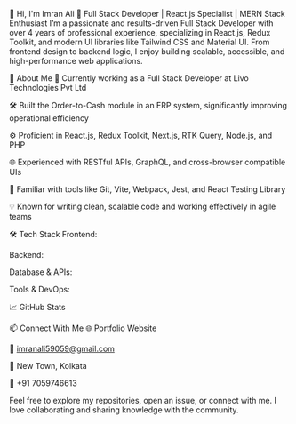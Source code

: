 👋 Hi, I'm Imran Ali
🚀 Full Stack Developer | React.js Specialist | MERN Stack Enthusiast
I’m a passionate and results-driven Full Stack Developer with over 4 years of professional experience, specializing in React.js, Redux Toolkit, and modern UI libraries like Tailwind CSS and Material UI. From frontend design to backend logic, I enjoy building scalable, accessible, and high-performance web applications.

💼 About Me
🔭 Currently working as a Full Stack Developer at Livo Technologies Pvt Ltd

🛠️ Built the Order-to-Cash module in an ERP system, significantly improving operational efficiency

⚙️ Proficient in React.js, Redux Toolkit, Next.js, RTK Query, Node.js, and PHP

🌐 Experienced with RESTful APIs, GraphQL, and cross-browser compatible UIs

🧰 Familiar with tools like Git, Vite, Webpack, Jest, and React Testing Library

💡 Known for writing clean, scalable code and working effectively in agile teams

🛠️ Tech Stack
Frontend:




Backend:



Database & APIs:


Tools & DevOps:



📈 GitHub Stats

📫 Connect With Me
🌐 Portfolio Website

📧 imranali59059@gmail.com

🏡 New Town, Kolkata

📱 +91 7059746613

Feel free to explore my repositories, open an issue, or connect with me. I love collaborating and sharing knowledge with the community.

